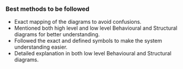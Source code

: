 
### Best methods to be followed
* Exact mapping of the diagrams to avoid confusions.
* Mentioned both high level and low level Behavioural and Structural diagrams for better understanding.
* Followed the exact and defined symbols to make the system understanding easier.
* Detailed explanation in both low level Behavioural and Structural diagrams.
